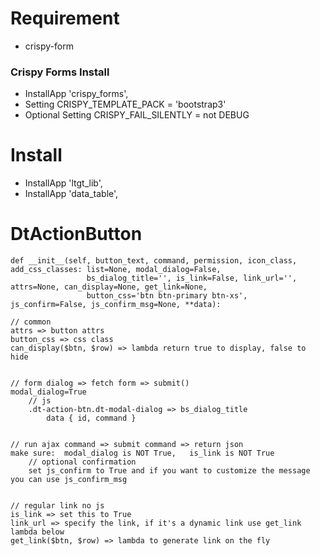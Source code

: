# Requirement
* crispy-form

### Crispy Forms Install
* InstallApp 'crispy_forms',
* Setting CRISPY_TEMPLATE_PACK = 'bootstrap3'
* Optional Setting CRISPY_FAIL_SILENTLY = not DEBUG

# Install
* InstallApp 'ltgt_lib',
* InstallApp 'data_table',

# DtActionButton
```
def __init__(self, button_text, command, permission, icon_class, add_css_classes: list=None, modal_dialog=False,
                 bs_dialog_title='', is_link=False, link_url='', attrs=None, can_display=None, get_link=None,
                 button_css='btn btn-primary btn-xs', js_confirm=False, js_confirm_msg=None, **data):

// common
attrs => button attrs
button_css => css class
can_display($btn, $row) => lambda return true to display, false to hide


// form dialog => fetch form => submit()
modal_dialog=True
    // js
    .dt-action-btn.dt-modal-dialog => bs_dialog_title 
        data { id, command }


// run ajax command => submit command => return json
make sure:  modal_dialog is NOT True,   is_link is NOT True
    // optional confirmation
    set js_confirm to True and if you want to customize the message you can use js_confirm_msg  


// regular link no js
is_link => set this to True
link_url => specify the link, if it's a dynamic link use get_link lambda below
get_link($btn, $row) => lambda to generate link on the fly
```